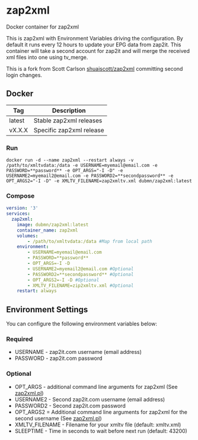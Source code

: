 # zap2xml
Docker container for zap2xml

This is zap2xml with Environment Variables driving the configuration. By default it runs every 12 hours to update your EPG data from zap2it. This container will take a second account for zap2it and will merge the received xml files into one using tv_merge.

This is a fork from Scott Carlson [shuaiscott/zap2xml](https://github.com/shuaiscott/zap2xml) committing second login changes.

## Docker

| Tag | Description |
|---|---|
| latest | Stable zap2xml releases |
| vX.X.X | Specific zap2xml release |

### Run
`docker run -d --name zap2xml --restart always -v /path/to/xmltvdata:/data -e USERNAME=myemail@email.com -e PASSWORD=**password** -e OPT_ARGS="-I -D" -e USERNAME2=myemail2@email.com -e PASSWORD2=**secondpassword** -e OPT_ARGS2="-I -D" -e XMLTV_FILENAME=zap2xmltv.xml dubmn/zap2xml:latest`

### Compose

```yaml
version: '3'
services:
  zap2xml:
    image: dubmn/zap2xml:latest
    container_name: zap2xml
    volumes:
        - /path/to/xmltvdata:/data #Map from local path
    environment:
        - USERNAME=myemail@email.com
        - PASSWORD=**password**
        - OPT_ARGS=-I -D
        - USERNAME2=myemail2@email.com #Optional
        - PASSWORD2=**secondpassword** #Optional
        - OPT_ARGS2=-I -D #Optional
        - XMLTV_FILENAME=zip2xmltv.xml #Optional
    restart: always
```

## Environment Settings
You can configure the following environment variables below:

### Required
- USERNAME - zap2it.com username (email address)
- PASSWORD - zap2it.com password

### Optional
- OPT_ARGS - additional command line arguments for zap2xml (See [zap2xml.pl](https://web.archive.org/web/20200426004001/zap2xml.awardspace.info/))
- USERNAME2 - Second zap2it.com username (email address)
- PASSWORD2 - Second zap2it.com password
- OPT_ARGS2 = Additional command line arguments for zap2xml for the second username (See [zap2xml.pl](https://web.archive.org/web/20200426004001/zap2xml.awardspace.info/))
- XMLTV_FILENAME - Filename for your xmltv file (default: xmltv.xml)
- SLEEPTIME - Time in seconds to wait before next run (default: 43200)
